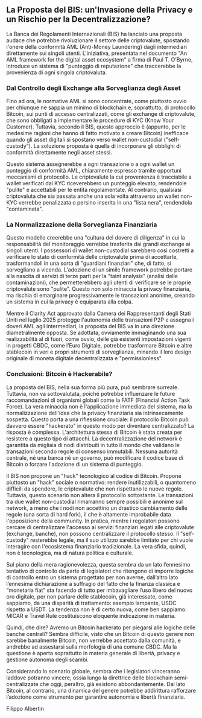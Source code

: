 ## La Proposta del BIS: un'Invasione della Privacy e un Rischio per la Decentralizzazione?

La Banca dei Regolamenti Internazionali (BIS) ha lanciato una proposta audace che potrebbe rivoluzionare il settore delle criptovalute, spostando l'onere della conformità AML (Anti-Money Laundering) dagli intermediari direttamente sui singoli utenti. L'iniziativa, presentata nel documento "An AML framework for the digital asset ecosystem" a firma di Paul T. O’Byrne, introduce un sistema di "punteggio di reputazione" che traccerebbe la provenienza di ogni singola criptovaluta.

### Dal Controllo degli Exchange alla Sorveglianza degli Asset

Fino ad ora, le normative AML si sono concentrate, come piuttosto ovvio per chiunque ne sappia un minimo di blockchain e, soprattutto, di protocollo Bitcoin, sui punti di accesso centralizzati, come gli exchange di criptovalute, che sono obbligati a implementare le procedure di KYC (Know Your Customer). Tuttavia, secondo il BIS, questo approccio è (appunto, per le medesime ragioni che hanno di fatto motivato a creare Bitcoin) inefficace quando gli asset digitali si spostano verso wallet non-custodial ("self-custody"). La soluzione proposta è quella di incorporare gli obblighi di conformità direttamente negli asset stessi.

Questo sistema assegnerebbe a ogni transazione o a ogni wallet un punteggio di conformità AML, chiaramente espresso tramite opportuni meccanismi di protocollo. Le criptovalute la cui provenienza è tracciabile a wallet verificati dal KYC riceverebbero un punteggio elevato, rendendole "pulite" e accettabili per le entità regolamentate. Al contrario, qualsiasi criptovaluta che sia passata anche una sola volta attraverso un wallet non-KYC verrebbe penalizzata o persino inserita in una "lista nera", rendendola "contaminata".

### La Normalizzazione della Sorveglianza Finanziaria

Questo modello creerebbe una "cultura del dovere di diligenza" in cui la responsabilità del monitoraggio verrebbe trasferita dai grandi exchange ai singoli utenti. I possessori di wallet non-custodial sarebbero così costretti a verificare lo stato di conformità delle criptovalute prima di accettarle, trasformandoli in una sorta di "guardiani finanziari" che, di fatto, si sorvegliano a vicenda.
L'adozione di un simile framework potrebbe portare alla nascita di servizi di terze parti per la "taint analysis" (analisi delle contaminazioni), che permetterebbero agli utenti di verificare se le proprie criptovalute sono "pulite". Questo non solo minaccia la privacy finanziaria, ma rischia di emarginare progressivamente le transazioni anonime, creando un sistema in cui la privacy è equiparata alla colpa.

Mentre il Clarity Act approvato dalla Camera dei Rappresentanti degli Stati Uniti nel luglio 2025 protegge l'autonomia delle transazioni P2P e assegna i doveri AML agli intermediari, la proposta del BIS va in una direzione diametralmente opposta. Se adottata, ovviamente immaginando una sua realizzabilità al di fuori, come ovvio, delle già esistenti impostazioni vigenti in progetti CBDC, come l’Euro Digitale, potrebbe trasformare Bitcoin e altre stablecoin in veri e propri strumenti di sorveglianza, minando il loro design originale di moneta digitale decentralizzata e "permissionless".

### Conclusioni: Bitcoin è Hackerabile?

La proposta del BIS, nella sua forma più pura, può sembrare surreale. Tuttavia, non va sottovalutata, poiché potrebbe influenzare le future raccomandazioni di organismi globali come la FATF (Financial Action Task Force). La vera minaccia non è l'applicazione immediata del sistema, ma la normalizzazione dell'idea che la privacy finanziaria sia intrinsecamente sospetta.
Questo porta a una riflessione cruciale: il protocollo Bitcoin può davvero essere "hackerato" in questo modo per diventare centralizzato? La risposta è complessa. L'architettura stessa di Bitcoin è stata creata per resistere a questo tipo di attacchi. La decentralizzazione del network è garantita da migliaia di nodi distribuiti in tutto il mondo che validano le transazioni secondo regole di consenso immutabili. Nessuna autorità centrale, né una banca né un governo, può modificare il codice base di Bitcoin o forzare l'adozione di un sistema di punteggio.

Il BIS non propone un "hack" tecnologico al codice di Bitcoin. Propone piuttosto un "hack" sociale o normativo: rendere inutilizzabili, o quantomeno difficili da spendere, le criptovalute che non rispettano le nuove regole. Tuttavia, questo scenario non altera il protocollo sottostante. Le transazioni tra due wallet non-custodial rimarranno sempre possibili e anonime sul network, a meno che i nodi non accettino un drastico cambiamento delle regole (una sorta di hard fork), il che è altamente improbabile data l'opposizione della community. In pratica, mentre i regolatori possono cercare di centralizzare l'accesso ai servizi finanziari legati alle criptovalute (exchange, banche), non possono centralizzare il protocollo stesso. Il "self-custody" resterebbe legale, ma il suo utilizzo sarebbe limitato per chi vuole interagire con l'ecosistema finanziario tradizionale. La vera sfida, quindi, non è tecnologica, ma di natura politica e culturale.

Sul piano della mera ragionevolezza, questa sembra da un lato l’ennesimo tentativo di controllo da parte di legislatori che ritengono di imporre logiche di controllo entro un sistema progettato per non averne, dall’altro lato l’ennesima dichiarazione a suffragio del fatto che la finanza classica e “monetaria fiat” sta facendo di tutto per imbavagliare l’uso libero del nuovo oro digitale, per non parlare delle stablecoin, già interessate, come sappiamo, da una disparità di trattamento: esempio lampante, USDC rispetto a USDT. La tendenza non è di certo nuova, come ben sappiamo: MICAR e Travel Rule costituiscono eloquente indicazione in materia. 

Quindi, che dire? Avremo un Bitcoin hackerato per piegarsi alle logiche delle banche centrali? Sembra difficile, visto che un Bitcoin di questo genere non sarebbe banalmente Bitcoin, non verrebbe accettato dalla comunità, e andrebbe ad assestarsi sulla morfologia di una comune CBDC. Ma la questione è aperta soprattutto in materia generale di libertà, privacy e gestione autonoma degli scambi. 

Considerando lo scenario globale, sembra che i legislatori vinceranno laddove potranno vincere, ossia lungo la direttrice delle blockchain semi-centralizzate che oggi, peraltro, già esistono abbondantemente. Dal lato Bitcoin, al contrario, una dinamica del genere potrebbe addirittura rafforzare l’adozione come strumento per garantire autonomia e libertà finanziaria.

Filippo Albertin
